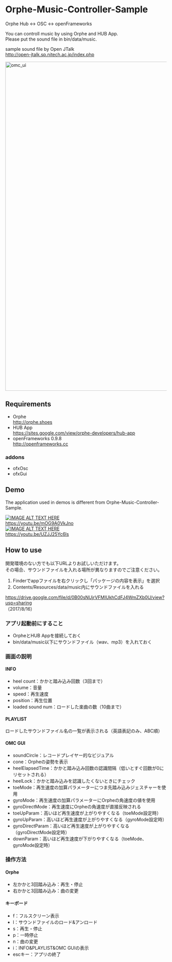 # Orphe-Music-Controller-Sample
Orphe Hub &lt;-> OSC &lt;-> openFrameworks

You can controll music by using Orphe and HUB App.  
Please put the sound file in bin/data/music.

sample sound file by Open JTalk  
http://open-jtalk.sp.nitech.ac.jp/index.php

<img width="1025" alt="omc_ui" src="https://user-images.githubusercontent.com/9309605/29307516-30599570-81dd-11e7-9584-f276efd9b4dc.png">

## Requirements
- Orphe  
http://orphe.shoes
- HUB App  
https://sites.google.com/view/orphe-developers/hub-app
- openFrameworks 0.9.8  
http://openframeworks.cc
### addons
- ofxOsc
- ofxGui

## Demo
The application used in demos is different from Orphe-Music-Controller-Sample.  

[![IMAGE ALT TEXT HERE](http://img.youtube.com/vi/mOG9A0VkJno/0.jpg)](http://www.youtube.com/watch?v=YOUTUBE_VIDEO_ID_HERE)  
https://youtu.be/mOG9A0VkJno  
[![IMAGE ALT TEXT HERE](http://img.youtube.com/vi/UZJJ25Yc6ls/0.jpg)](http://www.youtube.com/watch?v=YOUTUBE_VIDEO_ID_HERE)  
https://youtu.be/UZJJ25Yc6ls  

## How to use
開発環境のない方でも以下URLよりお試しいただけます。  
その場合、サウンドファイルを入れる場所が異なりますのでご注意ください。  
1. Finderでappファイルを右クリックし「パッケージの内容を表示」を選択  
2. Contents/Resources/data/music内にサウンドファイルを入れる  

https://drive.google.com/file/d/0B00sNUjrVFMIUkhCdFJ4WmZXb0U/view?usp=sharing  
（2017/8/16）  
### アプリ起動前にすること
- OrpheとHUB Appを接続しておく
- bin/data/music以下にサウンドファイル（wav、mp3）を入れておく
### 画面の説明
#### INFO
- heel count：かかと踏み込み回数（3回まで）
- volume：音量
- speed：再生速度
- position：再生位置
- loaded sound num：ロードした楽曲の数（10曲まで）
#### PLAYLIST
ロードしたサウンドファイル名の一覧が表示される（英語表記のみ、ABC順）
#### OMC GUI
- soundCircle：レコードプレイヤー的なビジュアル
- cone：Orpheの姿勢を表示
- heelElapsedTime：かかと踏み込み回数の認識間隔（低いとすぐ回数が0にリセットされる）
- heelLock：かかと踏み込みを認識したくないときにチェック
- toeMode：再生速度の加算パラメーターにつま先踏み込みジェスチャーを使用
- gyroMode：再生速度の加算パラメーターにOrpheの角速度の値を使用
- gyroDirectMode：再生速度にOrpheの角速度が直接反映される
- toeUpParam：高いほど再生速度が上がりやすくなる（toeMode設定時）
- gyroUpParam：高いほど再生速度が上がりやすくなる（gyroMode設定時）
- gyroDirectParam：高いほど再生速度が上がりやすくなる（gyroDirectMode設定時）
- downParam：高いほど再生速度が下がりやすくなる（toeMode、gyroMode設定時）
### 操作方法
#### Orphe
- 左かかと3回踏み込み：再生・停止
- 右かかと3回踏み込み：曲の変更
#### キーボード
- f：フルスクリーン表示
- l：サウンドファイルのロード&アンロード
- s：再生・停止
- p：一時停止
- n：曲の変更
- i：INFO&PLAYLIST&OMC GUIの表示
- escキー：アプリの終了
